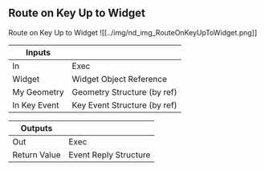 ## Route on Key Up to Widget
Route on Key Up to Widget
![[../img/nd_img_RouteOnKeyUpToWidget.png]]

|Inputs||
|--|--|
| In | Exec |
| Widget | Widget Object Reference |
| My Geometry | Geometry Structure (by ref) |
| In Key Event | Key Event Structure (by ref) |

|Outputs||
|--|--|
| Out | Exec |
| Return Value | Event Reply Structure |
